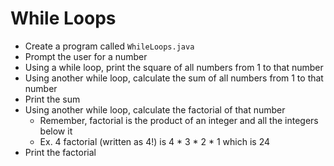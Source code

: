 # While Loops

- Create a program called `WhileLoops.java`
- Prompt the user for a number
- Using a while loop, print the square of all numbers from 1 to that number
- Using another while loop, calculate the sum of all numbers from 1 to that number
- Print the sum
- Using another while loop, calculate the factorial of that number
  - Remember, factorial is the product of an integer and all the integers below it
  - Ex. 4 factorial (written as 4!) is 4 * 3 * 2 * 1 which is 24
- Print the factorial

